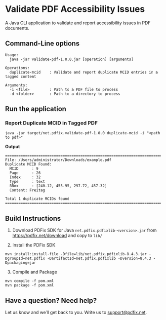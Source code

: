 # Validate PDF Accessibility Issues

A Java CLI application to validate and report accessibility issues in PDF documents.

## Command-Line options
```
Usage:
  java -jar validate-pdf-1.0.0.jar [operation] [arguments]

Operations:
  duplicate-mcid    : Validate and report duplicate MCID entries in a tagged content

Arguments:
  -i <file>         : Path to a PDF file to process
  -d <folder>       : Path to a directory to process
```

## Run the application

### Report Duplicate MCID in Tagged PDF
```
java -jar target/net.pdfix.validate-pdf-1.0.0 duplicate-mcid -i "<path to pdf>"
```
  
**Output**
```
===============================================================================
File: /Users/administrator/Downloads/example.pdf
Duplicate MCID Found:
  MCID      : 9
  Page      : 26
  Index     : 32
  Type      : text
  BBox      : [240.12, 455.95, 297.72, 457.32]
  Content: Freitag

Total 1 duplicate MCIDs found  
===============================================================================
```

## Build Instructions

1. Download PDFix SDK for Java `net.pdfix.pdfixlib-<version>.jar` from https://pdfix.net/download and copy to `lib/`

2. Install the PDFix SDK 
```
mvn install:install-file -Dfile=lib/net.pdfix.pdfixlib-8.4.3.jar -DgroupId=net.pdfix -DartifactId=net.pdfix.pdfixlib -Dversion=8.4.3 -Dpackaging=jar
```
3. Compile and Package
```
mvn compile -f pom.xml
mvn package -f pom.xml
```



## Have a question? Need help?
Let us know and we’ll get back to you. Write us to support@pdfix.net.

